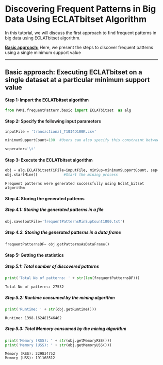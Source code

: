 # Discovering Frequent Patterns in Big Data Using ECLATbitset Algorithm

In this tutorial, we will discuss the first approach to find frequent patterns in big data using ECLATbitset algorithm.

[__Basic approach:__](#basicApproach) Here, we present the steps to discover frequent patterns using a single minimum support value

***

## <a id='basicApproach'>Basic approach: Executing ECLATbitset on a single dataset at a particular minimum support value</a>

#### Step 1: Import the ECLATbitset algorithm


```python
from PAMI.frequentPattern.basic import ECLATbitset  as alg
```

#### Step 2: Specify the following input parameters


```python
inputFile = 'transactional_T10I4D100K.csv'

minimumSupportCount=100  #Users can also specify this constraint between 0 to 1.

seperator='\t'       
```

#### Step 3: Execute the ECLATbitset algorithm


```python
obj = alg.ECLATbitset(iFile=inputFile, minSup=minimumSupportCount, sep=seperator)    #initialize
obj.startMine()            #Start the mining process
```

    Frequent patterns were generated successfully using Eclat_bitset algorithm


#### Step 4: Storing the generated patterns

##### Step 4.1: Storing the generated patterns in a file


```python
obj.save(outFile='frequentPatternsMinSupCount1000.txt')
```

##### Step 4.2. Storing the generated patterns in a data frame


```python
frequentPatternsDF= obj.getPatternsAsDataFrame()
```

#### Step 5: Getting the statistics

##### Step 5.1: Total number of discovered patterns 


```python
print('Total No of patterns: ' + str(len(frequentPatternsDF)))
```

    Total No of patterns: 27532


##### Step 5.2: Runtime consumed by the mining algorithm


```python
print('Runtime: ' + str(obj.getRuntime()))
```

    Runtime: 1398.162481546402


##### Step 5.3: Total Memory consumed by the mining algorithm


```python
print('Memory (RSS): ' + str(obj.getMemoryRSS()))
print('Memory (USS): ' + str(obj.getMemoryUSS()))
```

    Memory (RSS): 229834752
    Memory (USS): 191168512

